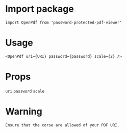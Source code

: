 # Import package
`import OpenPdf from 'password-protected-pdf-viewer'`

# Usage
`
<OpenPdf
  uri={URI}
  password={password}
  scale={2}
/>
`

# Props
`uri`
`password`
`scale`

# Warning
`Ensure that the corse are allowed of your PDF URI.`

